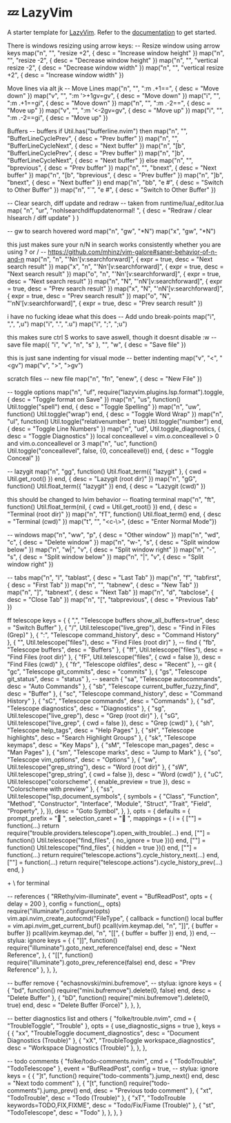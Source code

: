 # 💤 LazyVim

A starter template for [LazyVim](https://github.com/LazyVim/LazyVim).
Refer to the [documentation](https://lazyvim.github.io/installation) to get started.


There is windows resizing using arrow keys:
-- Resize window using <ctrl> arrow keys
map("n", "<C-Up>", "<cmd>resize +2<cr>", { desc = "Increase window height" })
map("n", "<C-Down>", "<cmd>resize -2<cr>", { desc = "Decrease window height" })
map("n", "<C-Left>", "<cmd>vertical resize -2<cr>", { desc = "Decrease window width" })
map("n", "<C-Right>", "<cmd>vertical resize +2<cr>", { desc = "Increase window width" })

Move lines via alt jk
-- Move Lines
map("n", "<A-j>", ":m .+1<cr>==", { desc = "Move down" })
map("v", "<A-j>", ":m '>+1<cr>gv=gv", { desc = "Move down" })
map("i", "<A-j>", "<Esc>:m .+1<cr>==gi", { desc = "Move down" })
map("n", "<A-k>", ":m .-2<cr>==", { desc = "Move up" })
map("v", "<A-k>", ":m '<-2<cr>gv=gv", { desc = "Move up" })
map("i", "<A-k>", "<Esc>:m .-2<cr>==gi", { desc = "Move up" })

Buffers
-- buffers
if Util.has("bufferline.nvim") then
  map("n", "<S-h>", "<cmd>BufferLineCyclePrev<cr>", { desc = "Prev buffer" })
  map("n", "<S-l>", "<cmd>BufferLineCycleNext<cr>", { desc = "Next buffer" })
  map("n", "[b", "<cmd>BufferLineCyclePrev<cr>", { desc = "Prev buffer" })
  map("n", "]b", "<cmd>BufferLineCycleNext<cr>", { desc = "Next buffer" })
else
  map("n", "<S-h>", "<cmd>bprevious<cr>", { desc = "Prev buffer" })
  map("n", "<S-l>", "<cmd>bnext<cr>", { desc = "Next buffer" })
  map("n", "[b", "<cmd>bprevious<cr>", { desc = "Prev buffer" })
  map("n", "]b", "<cmd>bnext<cr>", { desc = "Next buffer" })
end
map("n", "<leader>bb", "<cmd>e #<cr>", { desc = "Switch to Other Buffer" })
map("n", "<leader>`", "<cmd>e #<cr>", { desc = "Switch to Other Buffer" })

-- Clear search, diff update and redraw
-- taken from runtime/lua/_editor.lua
map(
  "n",
  "<leader>ur",
  "<Cmd>nohlsearch<Bar>diffupdate<Bar>normal! <C-L><CR>",
  { desc = "Redraw / clear hlsearch / diff update" }
)

-- gw to search hovered word
map("n", "gw", "*N")
map("x", "gw", "*N")

this just makes sure your n/N in search works consistently whether you are using ? or /
-- https://github.com/mhinz/vim-galore#saner-behavior-of-n-and-n
map("n", "n", "'Nn'[v:searchforward]", { expr = true, desc = "Next search result" })
map("x", "n", "'Nn'[v:searchforward]", { expr = true, desc = "Next search result" })
map("o", "n", "'Nn'[v:searchforward]", { expr = true, desc = "Next search result" })
map("n", "N", "'nN'[v:searchforward]", { expr = true, desc = "Prev search result" })
map("x", "N", "'nN'[v:searchforward]", { expr = true, desc = "Prev search result" })
map("o", "N", "'nN'[v:searchforward]", { expr = true, desc = "Prev search result" })

i have no fucking ideae what this does
-- Add undo break-points
map("i", ",", ",<c-g>u")
map("i", ".", ".<c-g>u")
map("i", ";", ";<c-g>u")

this makes sure ctrl S works to save aswell, though it doesnt disable :w
-- save file
map({ "i", "v", "n", "s" }, "<C-s>", "<cmd>w<cr><esc>", { desc = "Save file" })

this is just sane indenting for visual mode
-- better indenting
map("v", "<", "<gv")
map("v", ">", ">gv")

scratch files
-- new file
map("n", "<leader>fn", "<cmd>enew<cr>", { desc = "New File" })



-- toggle options
map("n", "<leader>uf", require("lazyvim.plugins.lsp.format").toggle, { desc = "Toggle format on Save" })
map("n", "<leader>us", function() Util.toggle("spell") end, { desc = "Toggle Spelling" })
map("n", "<leader>uw", function() Util.toggle("wrap") end, { desc = "Toggle Word Wrap" })
map("n", "<leader>ul", function() Util.toggle("relativenumber", true) Util.toggle("number") end, { desc = "Toggle Line Numbers" })
map("n", "<leader>ud", Util.toggle_diagnostics, { desc = "Toggle Diagnostics" })
local conceallevel = vim.o.conceallevel > 0 and vim.o.conceallevel or 3
map("n", "<leader>uc", function() Util.toggle("conceallevel", false, {0, conceallevel}) end, { desc = "Toggle Conceal" })

-- lazygit
map("n", "<leader>gg", function() Util.float_term({ "lazygit" }, { cwd = Util.get_root() }) end, { desc = "Lazygit (root dir)" })
map("n", "<leader>gG", function() Util.float_term({ "lazygit" }) end, { desc = "Lazygit (cwd)" })


this should be changed to lvim behavior
-- floating terminal
map("n", "<leader>ft", function() Util.float_term(nil, { cwd = Util.get_root() }) end, { desc = "Terminal (root dir)" })
map("n", "<leader>fT", function() Util.float_term() end, { desc = "Terminal (cwd)" })
map("t", "<esc><esc>", "<c-\\><c-n>", {desc = "Enter Normal Mode"})

-- windows
map("n", "<leader>ww", "<C-W>p", { desc = "Other window" })
map("n", "<leader>wd", "<C-W>c", { desc = "Delete window" })
map("n", "<leader>w-", "<C-W>s", { desc = "Split window below" })
map("n", "<leader>w|", "<C-W>v", { desc = "Split window right" })
map("n", "<leader>-", "<C-W>s", { desc = "Split window below" })
map("n", "<leader>|", "<C-W>v", { desc = "Split window right" })

-- tabs
map("n", "<leader><tab>l", "<cmd>tablast<cr>", { desc = "Last Tab" })
map("n", "<leader><tab>f", "<cmd>tabfirst<cr>", { desc = "First Tab" })
map("n", "<leader><tab><tab>", "<cmd>tabnew<cr>", { desc = "New Tab" })
map("n", "<leader><tab>]", "<cmd>tabnext<cr>", { desc = "Next Tab" })
map("n", "<leader><tab>d", "<cmd>tabclose<cr>", { desc = "Close Tab" })
map("n", "<leader><tab>[", "<cmd>tabprevious<cr>", { desc = "Previous Tab" })


ff telescope
keys = {
      { "<leader>,", "<cmd>Telescope buffers show_all_buffers=true<cr>", desc = "Switch Buffer" },
      { "<leader>/", Util.telescope("live_grep"), desc = "Find in Files (Grep)" },
      { "<leader>:", "<cmd>Telescope command_history<cr>", desc = "Command History" },
      { "<leader><space>", Util.telescope("files"), desc = "Find Files (root dir)" },
      -- find
      { "<leader>fb", "<cmd>Telescope buffers<cr>", desc = "Buffers" },
      { "<leader>ff", Util.telescope("files"), desc = "Find Files (root dir)" },
      { "<leader>fF", Util.telescope("files", { cwd = false }), desc = "Find Files (cwd)" },
      { "<leader>fr", "<cmd>Telescope oldfiles<cr>", desc = "Recent" },
      -- git
      { "<leader>gc", "<cmd>Telescope git_commits<CR>", desc = "commits" },
      { "<leader>gs", "<cmd>Telescope git_status<CR>", desc = "status" },
      -- search
      { "<leader>sa", "<cmd>Telescope autocommands<cr>", desc = "Auto Commands" },
      { "<leader>sb", "<cmd>Telescope current_buffer_fuzzy_find<cr>", desc = "Buffer" },
      { "<leader>sc", "<cmd>Telescope command_history<cr>", desc = "Command History" },
      { "<leader>sC", "<cmd>Telescope commands<cr>", desc = "Commands" },
      { "<leader>sd", "<cmd>Telescope diagnostics<cr>", desc = "Diagnostics" },
      { "<leader>sg", Util.telescope("live_grep"), desc = "Grep (root dir)" },
      { "<leader>sG", Util.telescope("live_grep", { cwd = false }), desc = "Grep (cwd)" },
      { "<leader>sh", "<cmd>Telescope help_tags<cr>", desc = "Help Pages" },
      { "<leader>sH", "<cmd>Telescope highlights<cr>", desc = "Search Highlight Groups" },
      { "<leader>sk", "<cmd>Telescope keymaps<cr>", desc = "Key Maps" },
      { "<leader>sM", "<cmd>Telescope man_pages<cr>", desc = "Man Pages" },
      { "<leader>sm", "<cmd>Telescope marks<cr>", desc = "Jump to Mark" },
      { "<leader>so", "<cmd>Telescope vim_options<cr>", desc = "Options" },
      { "<leader>sw", Util.telescope("grep_string"), desc = "Word (root dir)" },
      { "<leader>sW", Util.telescope("grep_string", { cwd = false }), desc = "Word (cwd)" },
      { "<leader>uC", Util.telescope("colorscheme", { enable_preview = true }), desc = "Colorscheme with preview" },
      {
        "<leader>ss",
        Util.telescope("lsp_document_symbols", {
          symbols = {
            "Class",
            "Function",
            "Method",
            "Constructor",
            "Interface",
            "Module",
            "Struct",
            "Trait",
            "Field",
            "Property",
          },
        }),
        desc = "Goto Symbol",
      },
    },
    opts = {
      defaults = {
        prompt_prefix = " ",
        selection_caret = " ",
        mappings = {
          i = {
            ["<c-t>"] = function(...)
              return require("trouble.providers.telescope").open_with_trouble(...)
            end,
            ["<a-i>"] = function()
              Util.telescope("find_files", { no_ignore = true })()
            end,
            ["<a-h>"] = function()
              Util.telescope("find_files", { hidden = true })()
            end,
            ["<C-Down>"] = function(...)
              return require("telescope.actions").cycle_history_next(...)
            end,
            ["<C-Up>"] = function(...)
              return require("telescope.actions").cycle_history_prev(...)
            end,
}



<c> + \ for terminal







  -- references
  {
    "RRethy/vim-illuminate",
    event = "BufReadPost",
    opts = { delay = 200 },
    config = function(_, opts)
      require("illuminate").configure(opts)
      vim.api.nvim_create_autocmd("FileType", {
        callback = function()
          local buffer = vim.api.nvim_get_current_buf()
          pcall(vim.keymap.del, "n", "]]", { buffer = buffer })
          pcall(vim.keymap.del, "n", "[[", { buffer = buffer })
        end,
      })
    end,
    -- stylua: ignore
    keys = {
      { "]]", function() require("illuminate").goto_next_reference(false) end, desc = "Next Reference", },
      { "[[", function() require("illuminate").goto_prev_reference(false) end, desc = "Prev Reference" },
    },
  },

  -- buffer remove
  {
    "echasnovski/mini.bufremove",
    -- stylua: ignore
    keys = {
      { "<leader>bd", function() require("mini.bufremove").delete(0, false) end, desc = "Delete Buffer" },
      { "<leader>bD", function() require("mini.bufremove").delete(0, true) end, desc = "Delete Buffer (Force)" },
    },
  },

  -- better diagnostics list and others
  {
    "folke/trouble.nvim",
    cmd = { "TroubleToggle", "Trouble" },
    opts = { use_diagnostic_signs = true },
    keys = {
      { "<leader>xx", "<cmd>TroubleToggle document_diagnostics<cr>", desc = "Document Diagnostics (Trouble)" },
      { "<leader>xX", "<cmd>TroubleToggle workspace_diagnostics<cr>", desc = "Workspace Diagnostics (Trouble)" },
    },
  },

  -- todo comments
  {
    "folke/todo-comments.nvim",
    cmd = { "TodoTrouble", "TodoTelescope" },
    event = "BufReadPost",
    config = true,
    -- stylua: ignore
    keys = {
      { "]t", function() require("todo-comments").jump_next() end, desc = "Next todo comment" },
      { "[t", function() require("todo-comments").jump_prev() end, desc = "Previous todo comment" },
      { "<leader>xt", "<cmd>TodoTrouble<cr>", desc = "Todo (Trouble)" },
      { "<leader>xT", "<cmd>TodoTrouble keywords=TODO,FIX,FIXME<cr>", desc = "Todo/Fix/Fixme (Trouble)" },
      { "<leader>st", "<cmd>TodoTelescope<cr>", desc = "Todo" },
    },
  },
}
